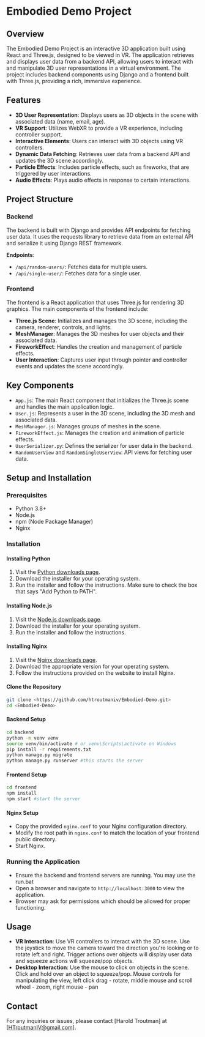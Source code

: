 # Embodied Demo Project

## Overview

The Embodied Demo Project is an interactive 3D application built using React and Three.js, designed to be viewed in VR. The application retrieves and displays user data from a backend API, allowing users to interact with and manipulate 3D user representations in a virtual environment. The project includes backend components using Django and a frontend built with Three.js, providing a rich, immersive experience.

## Features

- **3D User Representation**: Displays users as 3D objects in the scene with associated data (name, email, age).
- **VR Support**: Utilizes WebXR to provide a VR experience, including controller support.
- **Interactive Elements**: Users can interact with 3D objects using VR controllers.
- **Dynamic Data Fetching**: Retrieves user data from a backend API and updates the 3D scene accordingly.
- **Particle Effects**: Includes particle effects, such as fireworks, that are triggered by user interactions.
- **Audio Effects**: Plays audio effects in response to certain interactions.

## Project Structure

### Backend

The backend is built with Django and provides API endpoints for fetching user data. It uses the requests library to retrieve data from an external API and serialize it using Django REST framework.

**Endpoints**:

- `/api/random-users/`: Fetches data for multiple users.
- `/api/single-user/`: Fetches data for a single user.

### Frontend

The frontend is a React application that uses Three.js for rendering 3D graphics. The main components of the frontend include:

- **Three.js Scene**: Initializes and manages the 3D scene, including the camera, renderer, controls, and lights.
- **MeshManager**: Manages the 3D meshes for user objects and their associated data.
- **FireworkEffect**: Handles the creation and management of particle effects.
- **User Interaction**: Captures user input through pointer and controller events and updates the scene accordingly.

## Key Components

- `App.js`: The main React component that initializes the Three.js scene and handles the main application logic.
- `User.js`: Represents a user in the 3D scene, including the 3D mesh and associated data.
- `MeshManager.js`: Manages groups of meshes in the scene.
- `FireworkEffect.js`: Manages the creation and animation of particle effects.
- `UserSerializer.py`: Defines the serializer for user data in the backend.
- `RandomUserView` and `RandomSingleUserView`: API views for fetching user data.

## Setup and Installation

### Prerequisites

- Python 3.8+
- Node.js
- npm (Node Package Manager)
- Nginx

### Installation

#### Installing Python

1. Visit the [Python downloads page](https://www.python.org/downloads/).
2. Download the installer for your operating system.
3. Run the installer and follow the instructions. Make sure to check the box that says "Add Python to PATH".

#### Installing Node.js

1. Visit the [Node.js downloads page](https://nodejs.org/en/download/).
2. Download the installer for your operating system.
3. Run the installer and follow the instructions.

#### Installing Nginx

1. Visit the [Nginx downloads page](http://nginx.org/en/download.html).
2. Download the appropriate version for your operating system.
3. Follow the instructions provided on the website to install Nginx.

#### Clone the Repository

```sh
git clone <https://github.com/htroutmaniv/Embodied-Demo.git>
cd <Embodied-Demo>
```

#### Backend Setup

```sh
cd backend
python -m venv venv
source venv/bin/activate # or venv\Scripts\activate on Windows
pip install -r requirements.txt
python manage.py migrate
python manage.py runserver #this starts the server
```

#### Frontend Setup

```sh
cd frontend
npm install
npm start #start the server
```

#### Nginx Setup

- Copy the provided `nginx.conf` to your Nginx configuration directory.
- Modify the root path in `nginx.conf` to match the location of your frontend public directory.
- Start Nginx.

### Running the Application

- Ensure the backend and frontend servers are running. You may use the run.bat
- Open a browser and navigate to `http://localhost:3000` to view the application.
- Browser may ask for permissions which should be allowed for proper functioning.

## Usage

- **VR Interaction**: Use VR controllers to interact with the 3D scene. Use the joystick to move the camera toward the direction you're looking or to rotate left and right. Trigger actions over objects will display user data and squeeze actions will squeeze/pop objects.
- **Desktop Interaction**: Use the mouse to click on objects in the scene. Click and hold over an object to squeeze/pop. Mouse controls for manipulating the view, left click drag - rotate, middle mouse and scroll wheel - zoom, right mouse - pan

## Contact

For any inquiries or issues, please contact [Harold Troutman] at [HTroutmanIV@gmail.com].
